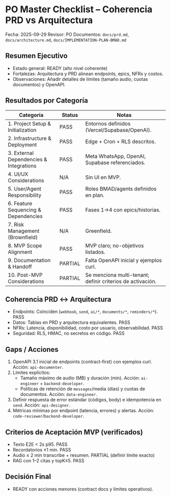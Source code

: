 # PO Master Checklist – Coherencia PRD vs Arquitectura

Fecha: 2025-09-29
Revisor: PO
Documentos: `docs/prd.md`, `docs/architecture.md`, `docs/IMPLEMENTATION-PLAN-BMAD.md`

## Resumen Ejecutivo
- Estado general: READY (alto nivel coherente)
- Fortalezas: Arquitectura y PRD alinean endpoints, epics, NFRs y costos.
- Observaciones: Añadir detalles de límites (tamaño audio, cuotas documentos) y OpenAPI.

## Resultados por Categoría
| Categoría                                | Status   | Notas |
| ---------------------------------------- | -------- | ----- |
| 1. Project Setup & Initialization        | PASS     | Entornos definidos (Vercel/Supabase/OpenAI). |
| 2. Infrastructure & Deployment           | PASS     | Edge + Cron + RLS descritos. |
| 3. External Dependencies & Integrations  | PASS     | Meta WhatsApp, OpenAI, Supabase referenciados. |
| 4. UI/UX Considerations                  | N/A      | Sin UI en MVP. |
| 5. User/Agent Responsibility             | PASS     | Roles BMAD/agents definidos en plan. |
| 6. Feature Sequencing & Dependencies     | PASS     | Fases 1→4 con epics/historias. |
| 7. Risk Management (Brownfield)          | N/A      | Greenfield. |
| 8. MVP Scope Alignment                   | PASS     | MVP claro; no-objetivos listados. |
| 9. Documentation & Handoff              | PARTIAL  | Falta OpenAPI inicial y ejemplos curl. |
| 10. Post-MVP Considerations              | PARTIAL  | Se menciona multi-tenant; definir criterios de activación. |

## Coherencia PRD ↔ Arquitectura
- Endpoints: Coinciden (`webhook`, `send`, `ai/*`, `documents/*`, `reminders/*`). PASS
- Datos: Tablas en PRD y arquitectura equivalentes. PASS
- NFRs: Latencia, disponibilidad, costo por usuario, observabilidad. PASS
- Seguridad: RLS, HMAC, no secretos en código. PASS

## Gaps / Acciones
1) OpenAPI 3.1 inicial de endpoints (contract-first) con ejemplos curl. Acción: `api-documenter`.
2) Límites explícitos:
   - Tamaño máximo de audio (MB) y duración (min). Acción: `ai-engineer` + `backend-developer`.
   - Políticas de retención de `messages`/media (días) y cuotas de documentos. Acción: `data-engineer`.
3) Definir respuesta de error estándar (códigos, body) e idempotencia en `send`. Acción: `api-designer`.
4) Métricas mínimas por endpoint (latencia, errores) y alertas. Acción: `code-reviewer`/`backend-developer`.

## Criterios de Aceptación MVP (verificados)
- Texto E2E < 2s p95. PASS
- Recordatorios ±1 min. PASS
- Audio ≤ 2 min transcribe + resumen. PARTIAL (definir límite exacto)
- RAG con 1–2 citas y topK≤5. PASS

## Decisión Final
- READY con acciones menores (contract docs y límites operativos).

